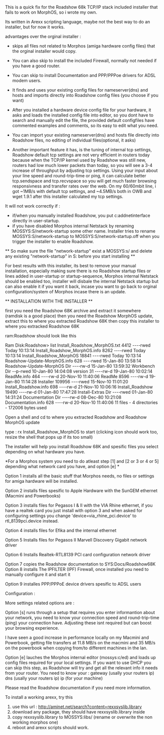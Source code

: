 This is a quick fix for the Roadshow 68k TCP/IP stack included installer that fails to work on MorphOS, so i wrote my own.

Its written in Arexx scripting language, maybe not the best way to do an installer, but for now it works.

advantages over the orginal installer :

* skips all files not related to Morphos (amiga hardware config files) that the orginal installer would copy.
* You can also skip to install the included Firewall, normally not needed if you have a good router.
* You can skip to install Documentation and PPP/PPPoe drivers for ADSL modem users.

* It finds and uses your existing config files for nameserver(dns) and hosts and imports directly
  into Roadshow config files (you choose if you want)

* After you installed a hardware device config file for your hardware, it asks and loads the installed
  config file into editor, so you dont have to search and manually edit the file, the provided
  default configfiles have commented examples and comments, so its easy to edit what you need.

* You can import your existing nameserver(dns) and hosts file directly into Roadshow files,
  no editing of individual files(optional, it asks)

* Another important feature it has, is the tuning of internal tcp settings, Roadshow default tcp settings
  are not very efficient in routers today because when the TCP/IP kernel used by Roadshow was still new,
  routers had low much lower packets than today, so you will see a 3-4 increase of throughput by adjusting tcp settings.
  Using your input about your line speed and round-trip-time or ping, it can calculate better tcp.sendspace and tcp.recvspace
  so you will get much faster browsing responsivness and transfer rates over the web.
  On my 60/60mbit line, i got ~1MB/s with default tcp settings, and ~4.5MB/s both in OWB and wget 1.9.1 after
  this installer calculated my tcp settings.

It will not work correctly if :
* if/when you manually installed Roadshow, you put c:addnetinterface directly in user-startup.
* if you have disabled Morphos internal Netstack by renaming MOSSYS:S/network-startup some other name.
Installer tries to rename MOSSYS:S/network-startup to MOSSYS:S/network-startup.off when you trigger the installer to enable Roadshow.


** So make sure the file "network-startup" exist a MOSSYS:s/ and delete any existing "network-startup" in S: before you start installing **

For best results with this installer, its best to remove your manual installation, especially making sure there is no
Roadshow startup files or lines added in user-startup or startup-sequence, Morphos internal Netstack should be enabled
too, installer will disbale the internal Netstack startup but can also enable it if you want it back, incase you want to go
back to orginal configuration/system of Morphos incase there is an update.

** INSTALLATION WITH THE INSTALLER **

first you need the Roadshow 68K archive and extract it somewhere (ramdisk is a good place)
then you need the Roadshow MorphOS update, extract this to where you extracted Roadshow 68K
then copy this installer to where you extracked Roadshow 68K

ram:Roadshow should look like this

Ram Disk:Roadshow> list
Install_Roadshow_MorphOS.txt      4412 ----rwed Today     10:13:14
Install_Roadshow_MorphOS.info     8262 ----rwed Today     10:13:14
Install_Roadshow_MorphOS         18841 ----rwed Today     10:13:14
Roadshow-Update-MorphOS.info       628 ----rwed 15-Jan-80 13:58:14
Roadshow-Update-MorphOS            Dir ----rw-d 15-Jan-80 13:59:32
Workbench                          Dir --p-rwed 10-Jan-80 14:04:08
version                             31 ----rw-d 19-Jan-80 10:02:14
ReadMe.info                        464 ----rw-d 20-Nov-10 11:40:06
ReadMe                            8596 ----rw-d 19-Jan-80 11:14:28
Installer                       109956 ----rwed 15-Nov-10 11:01:20
Install_Roadshow.info              698 ----rw-d 21-Nov-10 10:06:16
Install_Roadshow                 19490 ----rw-d 01-Jan-80 17:47:28
Install-Extras                     Dir ----rwed 01-Jan-80 14:31:24
Documentation                      Dir ----rw-d 08-Dec-80 10:21:08
Documentation.info                 628 ----rw-d 20-Nov-10 11:40:06
11 files - 4 directories - 172006 bytes used

Open a shell and cd to where you extracted Roadshow and Roadshow MorphOS update

type : rx Install_Roadshow_MorphOS to start (clicking icon should work too, resize the shell that pops up if its too small)


The installer will help you install Roadshow 68K and spesific files you select depending on what hardware you have.

*For a Morphos system you need to do atleast step [1] and [2 or 3 or 4 or 5] depending what network card you have, and option [e] *

Option 1 installs all the basic stuff that Morphos needs, no files or settings for amiga hardware will be installed.

Option 2 installs files spesific to Apple Hardware with the SunGEM ethernet (Macmini and Powerbooks)

Option 3 installs files for Pegasos I & II with the VIA Rhine ethernet, if you have a realtek card you just install with option 3
         and when asked for configuring settings you change 'device=via_rhine_pci.device' to rtl_8139pci.device instead.

Option 4 installs files for Efika and the internal ethernet

Option 5 Installs files for Pegasos II Marvell Discovery Gigabit network driver

Option 6 Installs Realtek-RTL8139 PCI card configuration network driver

Option 7 copies the Roadshow documentation to SYS:Docs/Roadshow68K
Option 8 installs The IPFILTER (IPF) Firewall, once installed you need to manually configure it and start it

Option 9 installes PPP/PPPoE device drivers spesific to ADSL users



Configuration :

More settings related options are :

Option [s] runs through a setup that requires you enter informantion about your network, you need to know your connection speed
and round-trip-time (ping) your connection have. Adjusting these isnt required but can boost your browsing experience.

I have seen a good increase in performance locally on my Macmini and Powerbook, getting file transfers at 11.8 MB/s on the macmini
and 35 MB/s on the powerbook when copying from/to different machines in the lan.

Option [e] lauches the Morphos internal editor (mossys:c/ed) and loads up config files required for your local settings.
           If you want to use DHCP you can skip this step, as Roadshow will try and get all the relevant info it needs from your router.
           You need to know your : gateway (usally your routers ip)
                                   dns     (usally your routers ip)
                                   ip      (for your machine)


Please read the Roadshow documentation if you need more information.


To install a working arexx, try this

1. use this url : http://aminet.net/search?content=rexxsyslib.library
2. download any package, they should have rexxsyslib.library inside
3. copy rexxsyslib.library to MOSSYS:libs/ (rename or overwrite the non working morphos one)
4. reboot and arexx scripts should work.

